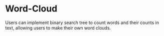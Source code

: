 # Word-Cloud
Users can implement binary search tree to count words and their counts in text, allowing users to make their own word clouds.
